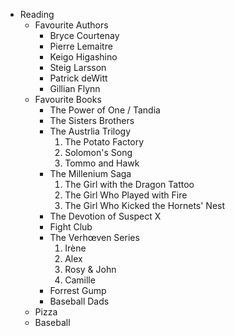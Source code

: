 * Reading
  * Favourite Authors
    * Bryce Courtenay
    * Pierre Lemaitre
    * Keigo Higashino
    * Steig Larsson
    * Patrick deWitt
    * Gillian Flynn
  * Favourite Books
    * The Power of One / Tandia
    * The Sisters Brothers
    * The Austrlia Trilogy
      1. The Potato Factory
      2. Solomon's Song
      3. Tommo and Hawk
    * The Millenium Saga
      1. The Girl with the Dragon Tattoo
      2. The Girl Who Played with Fire
      3. The Girl Who Kicked the Hornets' Nest
    * The Devotion of Suspect X
    * Fight Club
    * The Verhœven Series
      1. Irène
      2. Alex
      3. Rosy & John
      4. Camille
    * Forrest Gump
    * Baseball Dads
  * Pizza
  * Baseball
